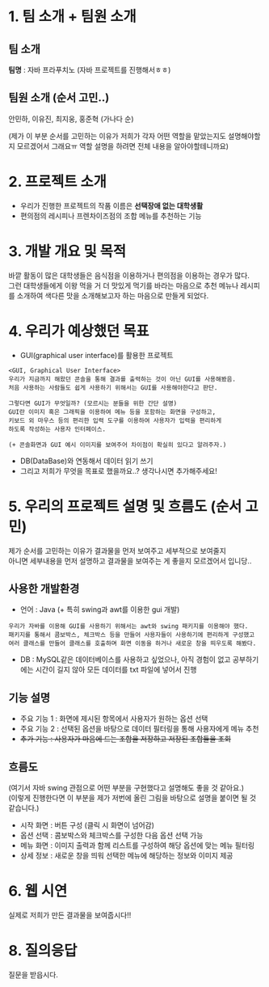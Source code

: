 # 1. 팀 소개 + 팀원 소개

## 팀 소개
__팀명__ : 자바 프라푸치노 (자바 프로젝트를 진행해서ㅎㅎ)
## 팀원 소개 (순서 고민..)
안민하, 이유진, 최지웅, 홍준혁 (가나다 순)

(제가 이 부분 순서를 고민하는 이유가 저희가 각자 어떤 역할을 맡았는지도 설명해야할지 모르겠어서 그래요ㅠ 역할 설명을 하려면 전체 내용을 알아야할테니까요)


# 2. 프로젝트 소개
- 우리가 진행한 프로젝트의 작품 이름은 __선택장애 없는 대학생활__
- 편의점의 레시피나 프렌차이즈점의 조합 메뉴를 추천하는 기능

# 3. 개발 개요 및 목적
바깥 활동이 많은 대학생들은 음식점을 이용하거나 편의점을 이용하는 경우가 많다. \
그런 대학생들에게 이왕 먹을 거 더 맛있게 먹기를 바라는 마음으로 추천 메뉴나 레시피를 소개하여 색다른 맛을 소개해보고자 하는 마음으로 만들게 되었다.


# 4. 우리가 예상했던 목표
- GUI(graphical user interface)를 활용한 프로젝트
```
<GUI, Graphical User Interface>
우리가 지금까지 해왔던 콘솔을 통해 결과를 출력하는 것이 아닌 GUI를 사용해봤음.
처음 사용하는 사람들도 쉽게 사용하기 위해서는 GUI를 사용해야한다고 판단.

그렇다면 GUI가 무엇일까? (모르시는 분들을 위한 간단 설명)
GUI란 이미지 혹은 그래픽을 이용하여 메뉴 등을 포함하는 화면을 구성하고,
키보드 외 마우스 등의 편리한 입력 도구를 이용하여 사용자가 입력을 편리하게
하도록 작성하는 사용자 인터페이스.

(+ 콘솔화면과 GUI 예시 이미지를 보여주어 차이점이 확실히 있다고 알려주자.)
```

- DB(DataBase)와 연동해서 데이터 읽기 쓰기
- 그리고 저희가 무엇을 목표로 했을까요..? 생각나시면 추가해주세요!


# 5. 우리의 프로젝트 설명 및 흐름도 (순서 고민)
제가 순서를 고민하는 이유가 결과물을 먼저 보여주고 세부적으로 보여줄지\
아니면 세부내용을 먼저 설명하고 결과물을 보여주는 게 좋을지 모르겠어서 입니당..
## 사용한 개발환경
- 언어 : Java (+ 특히 swing과 awt를 이용한 gui 개발)
```
우리가 자바를 이용해 GUI를 사용하기 위해서는 awt와 swing 패키지를 이용해야 했다.
패키지를 통해서 콤보박스, 체크박스 등을 만들어 사용자들이 사용하기에 편리하게 구성했고
여러 클래스를 만들어 클래스를 호출하며 화면 이동을 하거나 새로운 창을 띄우도록 해봤다.
```
- DB : MySQL같은 데이터베이스를 사용하고 싶었으나, 아직 경험이 없고 공부하기에는 시간이 길지 않아 모든 데이터를 txt 파일에 넣어서 진행

## 기능 설명
- 주요 기능 1 : 화면에 제시된 항목에서 사용자가 원하는 옵션 선택
- 주요 기능 2 : 선택된 옵션을 바탕으로 데이터 필터링을 통해 사용자에게 메뉴 추천
- ~~추가 기능 : 사용자가 마음에 드는 조합을 저장하고 저장된 조합들을 조회~~

## 흐름도
(여기서 자바 swing 관점으로 어떤 부분을 구현했다고 설명해도 좋을 것 같아요.)\
(이렇게 진행한다면 이 부분을 제가 저번에 올린 그림을 바탕으로 설명을 붙이면 될 것 같습니다.)
- 시작 화면 : 버튼 구성 (클릭 시 화면이 넘어감)
- 옵션 선택 : 콤보박스와 체크박스를 구성한 다음 옵션 선택 가능
- 메뉴 화면 : 이미지 출력과 함께 리스트를 구성하여 해당 옵션에 맞는 메뉴 필터링
- 상세 정보 : 새로운 창을 띄워 선택한 메뉴에 해당하는 정보와 이미지 제공 


# 6. 웹 시연
실제로 저희가 만든 결과물을 보여줍시다!!


# 8. 질의응답
질문을 받읍시다.